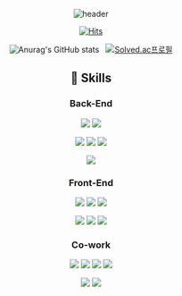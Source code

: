 <div align="center">
  
![header](https://capsule-render.vercel.app/api?type=waving&color=0245A3&height=280&section=header&text=Nayu%20Github!&fontSize=85&fontColor=FDFDFD)

[![Hits](https://hits.seeyoufarm.com/api/count/incr/badge.svg?url=https%3A%2F%2Fgithub.com%2Fnayu1105&count_bg=%235991DF&title_bg=%231256B4&icon=iconify.svg&icon_color=%23FDFDFD&title=hits&edge_flat=false)](https://github.com/nayu1105)

![Anurag's GitHub stats](https://github-readme-stats.vercel.app/api?username=nayu1105&show_icons=true&theme=default) 
&nbsp; [![Solved.ac프로필](http://mazassumnida.wtf/api/v2/generate_badge?boj=nyj3230)](https://solved.ac/nyj3230)

## :stars: Skills

### Back-End 
<img src="https://img.shields.io/badge/Spring-6DB33F?style=flat&logo=Spring&logoColor=white"/>
<img src="https://img.shields.io/badge/Spring Boot-6DB33F?style=flat&logo=Spring Boot&logoColor=white"/>
<p></p>
<img src="https://img.shields.io/badge/MySQL-4479A1?style=flat&logo=MySQL&logoColor=white"/>
<img src="https://img.shields.io/badge/MariaDB-003545?style=flat&logo=MariaDB&logoColor=white"/>
<img src="https://img.shields.io/badge/Redis-DC382D?style=flat&logo=Redis&logoColor=white"/>
<p></p>
<img src="https://img.shields.io/badge/Docker-2496ED?style=flat&logo=Docker&logoColor=white"/>


### Front-End 
<img src="https://img.shields.io/badge/JavaScript-F7DF1E?style=flat&logo=JavaScript&logoColor=white"/>
<img src="https://img.shields.io/badge/Vue-4FC08D?style=flat&logo=Vue.js&logoColor=white"/>
<img src="https://img.shields.io/badge/React-61DAFB?style=flat&logo=React&logoColor=white"/>
<p></p>
<img src="https://img.shields.io/badge/Sass-CC6699?style=flat&logo=Sass&logoColor=white"/>
<img src="https://img.shields.io/badge/MUI-007FFF?style=flat&logo=MUI&logoColor=white"/>
<img src="https://img.shields.io/badge/styledcomponents-DB7093?style=flat&logo=styledcomponents&logoColor=white"/>

### Co-work
<img src="https://img.shields.io/badge/GitHub-181717?style=flat&logo=GitHub&logoColor=white"/>
<img src="https://img.shields.io/badge/GitLab-FC6D26?style=flat&logo=GitLab&logoColor=white"/>
<img src="https://img.shields.io/badge/Jira-0052CC?style=flat&logo=Jira&logoColor=white"/>
<img src="https://img.shields.io/badge/Notion-000000?style=flat&logo=notion&logoColor=white"/>
<p></p>
<img src="https://img.shields.io/badge/IntelliJ IDEA-000000?style=flat&logo=intellijidea&logoColor=white"/>
<img src="https://img.shields.io/badge/Visual Studio Code-007ACC?style=flat&logo=visualstudiocode&logoColor=white"/>
</div>

